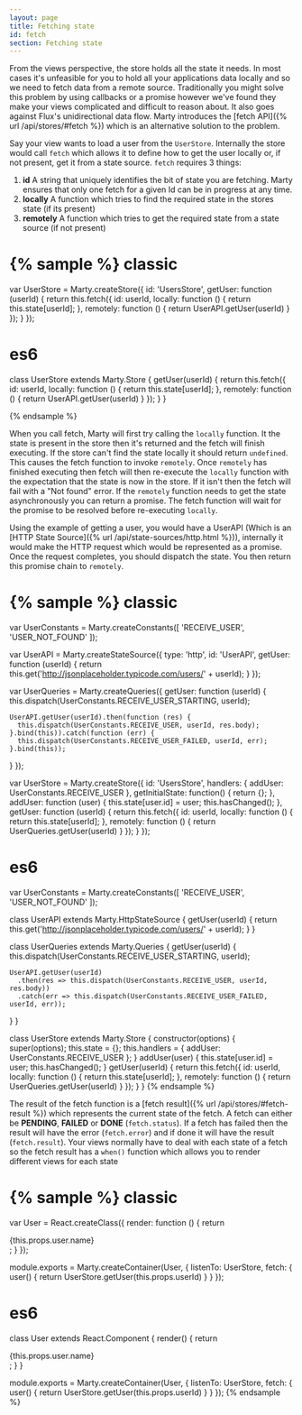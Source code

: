 ```yaml
---
layout: page
title: Fetching state
id: fetch
section: Fetching state
---
```


From the views perspective, the store holds all the state it needs. In most cases it's unfeasible for you to hold all your applications data locally and so we need to fetch data from a remote source. Traditionally you might solve this problem by using callbacks or a promise however we've found they make your views complicated and difficult to reason about. It also goes against Flux's unidirectional data flow. Marty introduces the [fetch API]({% url /api/stores/#fetch %}) which is an alternative solution to the problem.

Say your view wants to load a user from the ``UserStore``. Internally the store would call ``fetch`` which allows it to define how to get the user locally or, if not present, get it from a state source. ``fetch`` requires 3 things:

1. **id** A string that uniquely identifies the bit of state you are fetching. Marty ensures that only one fetch for a given Id can be in progress at any time.
2. **locally** A function which tries to find the required state in the stores state (if its present)
3. **remotely** A function which tries to get the required state from a state source (if not present)

{% sample %}
classic
=======
var UserStore = Marty.createStore({
  id: 'UsersStore',
  getUser: function (userId) {
    return this.fetch({
      id: userId,
      locally: function () {
        return this.state[userId];
      },
      remotely: function () {
        return UserAPI.getUser(userId)
      }
    });
  }
});

es6
===
class UserStore extends Marty.Store {
  getUser(userId) {
    return this.fetch({
      id: userId,
      locally: function () {
        return this.state[userId];
      },
      remotely: function () {
        return UserAPI.getUser(userId)
      }
    });
  }
}

{% endsample %}

When you call fetch, Marty will first try calling the ``locally`` function. It the state is present in the store then it's returned and the fetch will finish executing. If the store can't find the state locally it should return ``undefined``. This causes the fetch function to invoke ``remotely``. Once ``remotely`` has finished executing then fetch will then re-execute the ``locally`` function with the expectation that the state is now in the store. If it isn't then the fetch will fail with a "Not found" error. If the ``remotely`` function needs to get the state asynchronously you can return a promise. The fetch function will wait for the promise to be resolved before re-executing ``locally``.

Using the example of getting a user, you would have a UserAPI (Which is an [HTTP State Source]({% url /api/state-sources/http.html %})), internally it would make the HTTP request which would be represented as a promise. Once the request completes, you should dispatch the state. You then return this promise chain to ``remotely``.

{% sample %}
classic
=======
var UserConstants = Marty.createConstants([
  'RECEIVE_USER',
  'USER_NOT_FOUND'
]);

var UserAPI = Marty.createStateSource({
  type: 'http',
  id: 'UserAPI',
  getUser: function (userId) {
    return this.get('http://jsonplaceholder.typicode.com/users/' + userId);
  }
});

var UserQueries = Marty.createQueries({
  getUser: function (userId) {
    this.dispatch(UserConstants.RECEIVE_USER_STARTING, userId);

    UserAPI.getUser(userId).then(function (res) {
      this.dispatch(UserConstants.RECEIVE_USER, userId, res.body);
    }.bind(this)).catch(function (err) {
      this.dispatch(UserConstants.RECEIVE_USER_FAILED, userId, err);
    }.bind(this));
  }
});

var UserStore = Marty.createStore({
  id: 'UsersStore',
  handlers: {
    addUser: UserConstants.RECEIVE_USER
  },
  getInitialState: function() {
    return {};
  },
  addUser: function (user) {
    this.state[user.id] = user;
    this.hasChanged();
  },
  getUser: function (userId) {
    return this.fetch({
      id: userId,
      locally: function () {
        return this.state[userId];
      },
      remotely: function () {
        return UserQueries.getUser(userId)
      }
    });
  }
});

es6
===
var UserConstants = Marty.createConstants([
  'RECEIVE_USER',
  'USER_NOT_FOUND'
]);

class UserAPI extends Marty.HttpStateSource {
  getUser(userId) {
    return this.get('http://jsonplaceholder.typicode.com/users/' + userId);
  }
}

class UserQueries extends Marty.Queries {
  getUser(userId) {
    this.dispatch(UserConstants.RECEIVE_USER_STARTING, userId);

    UserAPI.getUser(userId)
      .then(res => this.dispatch(UserConstants.RECEIVE_USER, userId, res.body))
      .catch(err => this.dispatch(UserConstants.RECEIVE_USER_FAILED, userId, err));
  }
}

class UserStore extends Marty.Store {
  constructor(options) {
    super(options);
    this.state = {};
    this.handlers = {
      addUser: UserConstants.RECEIVE_USER
    };
  }
  addUser(user) {
    this.state[user.id] = user;
    this.hasChanged();
  }
  getUser(userId) {
    return this.fetch({
      id: userId,
      locally: function () {
        return this.state[userId];
      },
      remotely: function () {
        return UserQueries.getUser(userId)
      }
    });
  }
}
{% endsample %}

The result of the fetch function is a [fetch result]({% url /api/stores/#fetch-result %}) which represents the current state of the fetch. A fetch can either be **PENDING**, **FAILED** or **DONE** (``fetch.status``). If a fetch has failed then the result will have the error (``fetch.error``) and if done it will have the result (``fetch.result``). Your views normally have to deal with each state of a fetch so the fetch result has a ``when()`` function which allows you to render different views for each state

{% sample %}
classic
=======
var User = React.createClass({
  render: function () {
    return <div className="user">{this.props.user.name}</div>;
  }
});

module.exports = Marty.createContainer(User, {
  listenTo: UserStore,
  fetch: {
    user() {
      return UserStore.getUser(this.props.userId)
    }
  }
});

es6
===
class User extends React.Component {
  render() {
    return <div className="user">{this.props.user.name}</div>;
  }
}

module.exports = Marty.createContainer(User, {
  listenTo: UserStore,
  fetch: {
    user() {
      return UserStore.getUser(this.props.userId)
    }
  }
});
{% endsample %}
